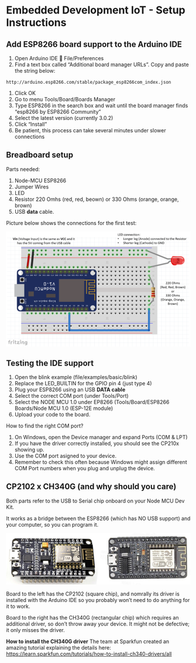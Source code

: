 # Embedded Development IoT - Setup Instructions

## Add ESP8266 board support to the Arduino IDE

1. Open Arduino IDE  File/Preferences
1. Find a text box called “Additional board manager URLs”. Copy and paste the string below:
```
http://arduino.esp8266.com/stable/package_esp8266com_index.json

```
1. Click OK
1. Go to menu Tools/Board/Boards Manager
1. Type ESP8266 in the search box and wait until the board manager finds “esp8266 by ESP8266 Community”
1. Select the latest version (currently 3.0.2)
1. Click “Install”
1. Be patient, this process can take several minutes under slower connections

## Breadboard setup

Parts needed:

1. Node-MCU ESP8266
1. Jumper Wires
1. LED
1. Resistor 220 Omhs (red, red, beown) or 330 Ohms (orange, orange, brown)
1. USB **data** cable.

Picture below shows the connections for the first test:

![Toolchain](Images/setup.png)

## Testing the IDE support

1. Open the blink example (file/examples/basic/blink) 
1. Replace the LED_BUILTIN for the GPIO pin 4 (just type 4)
1. Plug your ESP8266 using an USB **DATA cable**
1. Select the correct COM port (under Tools/Port)
1. Select the NODE MCU 1.0 under EP8266 (Tools/Board/ESP8266 Boards/Node MCU 1.0 (ESP-12E module)
1. Upload your code to the board.

How to find the right COM port?

1. On Windows, open the Device manager and expand Ports (COM & LPT)
1. If you have the driver correctly installed, you should see the CP210x showing up.
1. Use the COM port asigned to your device. 
1. Remember to check this often because Windows might assign different COM Port numbers when you plug and unplug the device.

## CP2102 x CH340G (and why should you care)

Both parts refer to the USB to Serial chip onboard on your Node MCU Dev Kit. 

It works as a bridge between the ESP8266 (which has NO USB support)  and your computer, so you can program it. 

![Toolchain](Images/boards.png)


Board to the left has the CP2102 (square chip), and nomrally its driver is installed with the Arduino IDE so you probably won’t need to do anything for it to work.

Board to the right has the CH340G (rectangular chip) which requires an additional driver, so don’t throw away your device. It might not be defective; it only misses the driver. 

**How to install the CH340G driver** The team at Sparkfun created an amazing tutorial explaining the details here: https://learn.sparkfun.com/tutorials/how-to-install-ch340-drivers/all 



